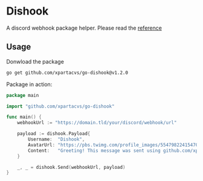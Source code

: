 # Dishook

A discord webhook package helper. Please read the [reference](https://birdie0.github.io/discord-webhooks-guide/discord_webhook.html)

## Usage

Donwload the package

```bash
go get github.com/xpartacvs/go-dishook@v1.2.0
```

Package in action:

```go
package main

import "github.com/xpartacvs/go-dishook"

func main() {
    webhookUrl := "https://domain.tld/your/discord/webhook/url"

    payload := dishook.Payload{
        Username:  "Dishook",
        AvatarUrl: "https://pbs.twimg.com/profile_images/554798224154701824/mWd3laxO_400x400.png",
        Content:   "Greeting! This message was sent using github.com/xpartacvs/go-dishook",
    }

    _, _ = dishook.Send(webhookUrl, payload)
}
```
